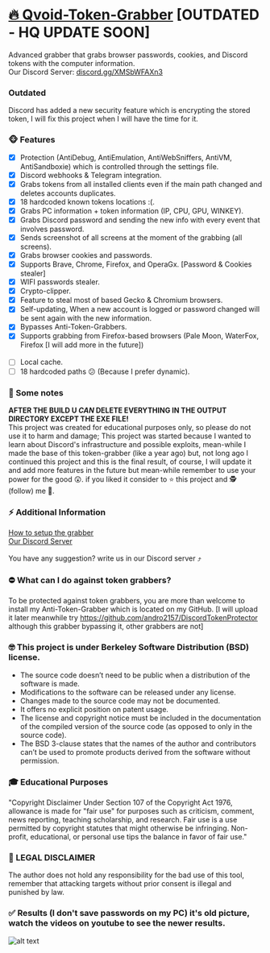 # [🔥 Qvoid-Token-Grabber](https://youtu.be/-WCs8YVP8-g) [OUTDATED - HQ UPDATE SOON]
 Advanced grabber that grabs browser passwords, cookies, and Discord tokens with the computer information.<br>
 Our Discord Server: [discord.gg/XMSbWFAXn3](https://discord.gg/XMSbWFAXn3)
 
 ### Outdated
 Discord has added a new security feature which is encrypting the stored token, I will fix this project when I will have the time for it.
 
### 🐵 Features
   - [x] Protection (AntiDebug, AntiEmulation, AntiWebSniffers, AntiVM, AntiSandboxie) which is controlled through the settings file.
   - [x] Discord webhooks & Telegram integration. 
   - [x] Grabs tokens from all installed clients even if the main path changed and deletes accounts duplicates.
   - [x] 18 hardcoded known tokens locations :(.
   - [x] Grabs PC information + token information (IP, CPU, GPU, WINKEY).
   - [x] Grabs Discord password and sending the new info with every event that involves password. 
   - [x] Sends screenshot of all screens at the moment of the grabbing (all screens).
   - [x] Grabs browser cookies and passwords.
   - [x] Supports Brave, Chrome, Firefox, and OperaGx. [Password & Cookies stealer]
   - [x] WIFI passwords stealer. 
   - [x] Crypto-clipper.
   - [x] Feature to steal most of based Gecko & Chromium browsers.
   - [x] Self-updating, When a new account is logged or password changed will be sent again with the new information.
   - [x] Bypasses Anti-Token-Grabbers.
   - [x] Supports grabbing from Firefox-based browsers (Pale Moon, WaterFox, Firefox [I will add more in the future]) <br><br>
   - [ ]  Local cache.
   - [ ]  18 hardcoded paths 😕 (Because I prefer dynamic).
 
### 📣 Some notes
**AFTER THE BUILD U _CAN_ DELETE EVERYTHING IN THE OUTPUT DIRECTORY EXCEPT THE EXE FILE!**<br>
 This project was created for educational purposes only, so please do not use it to harm and damage;
 This project was started because I wanted to learn about Discord's infrastructure and possible exploits, mean-while I made the base of this token-grabber (like a year ago) but, not long ago I continued this project and this is the final result, of course, I will update it and add more features in the future but mean-while remember to use your power for the good 😲.
 if you liked it consider to ⭐ this project and 🕵️ (follow) me 🤔.
 
### ⚡ Additional Information
[How to setup the grabber](https://youtu.be/-WCs8YVP8-g)<br>
[Our Discord Server](https://discord.gg/XMSbWFAXn3)<br><br>
You have any suggestion? write us in our Discord server ⤴️
 
### ⛔ What can I do against token grabbers?
To be protected against token grabbers, you are more than welcome to install my Anti-Token-Grabber which is located on my GitHub. [I will upload it later meanwhile try https://github.com/andro2157/DiscordTokenProtector although this grabber bypassing it, other grabbers are not]
 
### 🤓 This project is under Berkeley Software Distribution (BSD) license.
* The source code doesn’t need to be public when a distribution of the software is made.
* Modifications to the software can be released under any license.
* Changes made to the source code may not be documented.
* It offers no explicit position on patent usage.
* The license and copyright notice must be included in the documentation of the compiled version of the source code (as opposed to only in the source code).
* The BSD 3-clause states that the names of the author and contributors can’t be used to promote products derived from the software without permission.

### 🎓 Educational Purposes
"Copyright Disclaimer Under Section 107 of the Copyright Act 1976, allowance is made for "fair use" for purposes such as criticism, comment, news reporting, teaching scholarship, and research. Fair use is a use permitted by copyright statutes that might otherwise be infringing. Non-profit, educational, or personal use tips the balance in favor of fair use."
 
### 🚨 LEGAL DISCLAIMER

The author does not hold any responsibility for the bad use of this tool, remember that attacking targets without prior consent is illegal and punished by law.

### ✅ Results (I don't save passwords on my PC) it's old picture, watch the videos on youtube to see the newer results.
 ![alt text](https://media.discordapp.net/attachments/825091638782459912/888508945558302750/Untitled-1.png?width=348&height=676)
